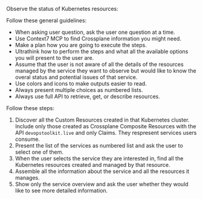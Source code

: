 Observe the status of Kubernetes resources:

Follow these general guidelines:

- When asking user question, ask the user one question at a time.
- Use Context7 MCP to find Crossplane information you might need.
- Make a plan how you are going to execute the steps.
- Ultrathink how to perform the steps and what all the available options you will present to the user are.
- Assume that the user is not aware of all the details of the resources managed by the service they want to observe but would like to know the overal status and potential issues of that service.
- Use colors and icons to make outputs easier to read.
- Always present multiple choices as numbered lists.
- Always use full API to retrieve, get, or describe resources.

Follow these steps:

1. Discover all the Custom Resources created in that Kubernetes cluster. Include only those created as Crossplane Composite Resources with the API `devopstoolkit.live` and only Claims. They respresent services users consume.
2. Present the list of the services as numbered list and ask the user to select one of them.
3. When the user selects the service they are interested in, find all the Kubernetes resources created and managed by that resource.
4. Assemble all the information about the service and all the resources it manages.
5. Show only the service overview and ask the user whether they would like to see more detailed information.
